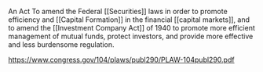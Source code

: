An Act To amend the Federal [[Securities]] laws in order to promote efficiency and [[Capital Formation]] in the financial [[capital markets]], and to amend the [[Investment Company Act]] of 1940 to promote more efficient management of mutual funds, protect investors, and provide more effective and less burdensome regulation.

https://www.congress.gov/104/plaws/publ290/PLAW-104publ290.pdf